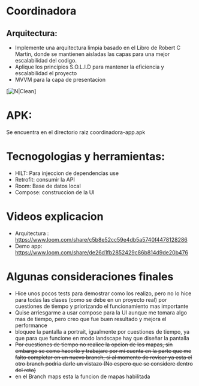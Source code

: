 # Coordinadora

## Arquitectura:
- Implemente una arquitectura limpia basado en el Libro de Robert C Martin, donde se mantienen aisladas las capas para una mejor escalabilidad del codigo.
- Aplique los principios S.O.L.I.D para mantener la eficiencia y escalabilidad el proyecto
- MVVM para la capa de presentacion

[![N|Clean](https://blog.cleancoder.com/uncle-bob/images/2012-08-13-the-clean-architecture/CleanArchitecture.jpg)]


# APK:
Se encuentra en el directorio raiz coordinadora-app.apk

# Tecnogologias y herramientas:
- HILT: Para injeccion de dependencias use 
- Retrofit: consumir la API
- Room: Base de datos local
- Compose: construccion de la UI

# Videos explicacion

- Arquitectura : https://www.loom.com/share/c5b8e52cc59e4db5a5740f4478128286
- Demo app: https://www.loom.com/share/de26d1fb2852429c86b814d9de20b476


# Algunas consideraciones finales

- Hice unos pocos tests para demostrar como los realizo, pero no lo hice para todas las clases (como se debe en un proyecto real) por cuestiones de tiempo y priorizando el funcionamiento mas importante
- Quise arriesgarme a usar compose para la UI aunque me tomara algo mas de tiempo, pero creo que fue buen resultado y mejora el performance
- bloquee la pantalla a portrait, igualmente por cuestiones de tiempo, ya que para que funcione en modo landscape hay que diseñar la pantalla
- ~~Por cuestiones de tiempo no realice la opcion de los mapas, sin embargo se como hacerlo y trabajare por mi cuenta en la parte que me falto completar en un nuevo branch, si al momento de revisar ya esta el otro branch podria darle un vistazo (No espero que se considere dentro del reto)~~
- en el Branch maps esta la funcion de mapas habilitada
